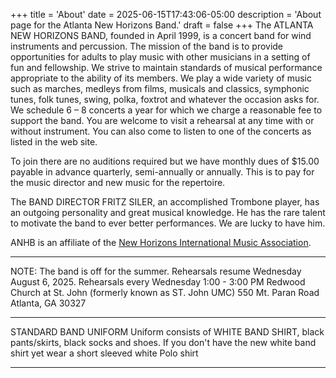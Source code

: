 +++
title = 'About'
date = 2025-06-15T17:43:06-05:00
description = 'About page for the Atlanta New Horizons Band.'
draft = false
+++
The ATLANTA NEW HORIZONS BAND, founded in April 1999, is a concert band for wind instruments and percussion. The mission of the band is to provide opportunities for adults to play music with other musicians in a setting of fun and fellowship. We strive to maintain standards of musical performance appropriate to the ability of its members.
We play a wide variety of music such as marches, medleys from films, musicals and classics, symphonic tunes, folk tunes, swing, polka, foxtrot and whatever the occasion asks for. We schedule 6 – 8 concerts a year for which we charge a reasonable fee to support the band. You are welcome to visit a rehearsal at any time with or without instrument. You can also come to listen to one of the concerts as listed in the web site.

To join there are no auditions required but we have monthly dues of $15.00 payable in advance quarterly, semi-annually or annually. This is to pay for the music director and new music for the repertoire.

The BAND DIRECTOR FRITZ SILER, an accomplished Trombone player, has an outgoing personality and great musical knowledge. He has the rare talent to motivate the band to ever better performances. We are lucky to have him.

ANHB is an affiliate of the [New Horizons International Music Association](https://newhorizonsmusic.org/). 

**************************************************************************
NOTE: The band is off for the summer.  Rehearsals resume Wednesday August 6, 2025.
Rehearsals every Wednesday 1:00 - 3:00 PM
Redwood Church at St. John (formerly known as ST. John UMC)
550 Mt. Paran Road
Atlanta, GA 30327

**************************************************************************

STANDARD BAND UNIFORM
Uniform consists of WHITE BAND SHIRT, black pants/skirts, black socks and shoes.
If you don't have the new white band shirt yet wear a short sleeved white Polo shirt

**********************************************************